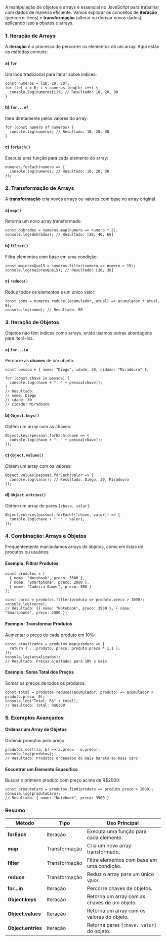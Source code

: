 A manipulação de objetos e arrays é essencial no JavaScript para trabalhar com dados de maneira eficiente. Vamos explorar os conceitos de **iteração** (percorrer itens) e **transformação** (alterar ou derivar novos dados), aplicando isso a objetos e arrays.

### **1. Iteração de Arrays**

A **iteração** é o processo de percorrer os elementos de um array. Aqui estão os métodos comuns:

#### **a)** `for`
Um loop tradicional para iterar sobre índices:

```
const numeros = [10, 20, 30];
for (let i = 0; i < numeros.length; i++) {
  console.log(numeros[i]); // Resultado: 10, 20, 30
}
```

#### **b)** `for...of`
Itera diretamente pelos valores do array:

```
for (const numero of numeros) {
  console.log(numero); // Resultado: 10, 20, 30
}
```

#### **c)** `forEach()`
Executa uma função para cada elemento do array:

```
numeros.forEach(numero => {
  console.log(numero); // Resultado: 10, 20, 30
});
```

### **2. Transformação de Arrays**

A **transformação** cria novos arrays ou valores com base no array original.

#### **a)** `map()`
Retorna um novo array transformado:

```
const dobrados = numeros.map(numero => numero * 2);
console.log(dobrados); // Resultado: [20, 40, 60]
```

#### **b)** `filter()`
Filtra elementos com base em uma condição:

```
const maioresQue15 = numeros.filter(numero => numero > 15);
console.log(maioresQue15); // Resultado: [20, 30]
```

#### **c)** `reduce()`
Reduz todos os elementos a um único valor:

```
const soma = numeros.reduce((acumulador, atual) => acumulador + atual, 0);
console.log(soma); // Resultado: 60
```

### **3. Iteração de Objetos**

Objetos não têm índices como arrays, então usamos outras abordagens para iterá-los.

#### **a)** `for...in`
Percorre as **chaves** de um objeto:

```
const pessoa = { nome: "Diego", idade: 30, cidade: "Miradouro" };

for (const chave in pessoa) {
  console.log(chave + ": " + pessoa[chave]);
}
// Resultado:
// nome: Diego
// idade: 30
// cidade: Miradouro
```

#### **b)** `Object.keys()`
Obtém um array com as chaves:

```
Object.keys(pessoa).forEach(chave => {
  console.log(chave + ": " + pessoa[chave]);
});
```

#### **c)** `Object.values()`
Obtém um array com os valores:

```
Object.values(pessoa).forEach(valor => {
  console.log(valor); // Resultado: Diego, 30, Miradouro
});
```

#### **d)** `Object.entries()`
Obtém um array de pares `[chave, valor]`:

```
Object.entries(pessoa).forEach(([chave, valor]) => {
  console.log(chave + ": " + valor);
});
```

### **4. Combinação: Arrays e Objetos**

Frequentemente manipulamos arrays de objetos, como em listas de produtos ou usuários.

#### **Exemplo: Filtrar Produtos**

```
const produtos = [
  { nome: "Notebook", preco: 3500 },
  { nome: "Smartphone", preco: 2000 },
  { nome: "Cadeira Gamer", preco: 800 }
];

const caros = produtos.filter(produto => produto.preco > 1000);
console.log(caros);
// Resultado: [{ nome: "Notebook", preco: 3500 }, { nome: "Smartphone", preco: 2000 }]
```

#### **Exemplo: Transformar Produtos**
Aumentar o preço de cada produto em 10%:

```
const atualizados = produtos.map(produto => {
  return { ...produto, preco: produto.preco * 1.1 };
});
console.log(atualizados);
// Resultado: Preços ajustados para 10% a mais
```

#### **Exemplo: Soma Total dos Preços**
Somar os preços de todos os produtos:

```
const total = produtos.reduce((acumulador, produto) => acumulador + produto.preco, 0);
console.log("Total: R$" + total);
// Resultado: Total: R$6300
```

### **5. Exemplos Avançados**

#### **Ordenar um Array de Objetos**
Ordenar produtos pelo preço:

```
produtos.sort((a, b) => a.preco - b.preco);
console.log(produtos);
// Resultado: Produtos ordenados do mais barato ao mais caro
```

#### **Encontrar um Elemento Específico**
Buscar o primeiro produto com preço acima de R$2000:

```
const produtoCaro = produtos.find(produto => produto.preco > 2000);
console.log(produtoCaro);
// Resultado: { nome: "Notebook", preco: 3500 }
```

### **Resumo**

|Método|Tipo|Uso Principal|
|---|---|---|
|**forEach**|Iteração|Executa uma função para cada elemento.|
|**map**|Transformação|Cria um novo array transformado.|
|**filter**|Transformação|Filtra elementos com base em uma condição.|
|**reduce**|Transformação|Reduz o array para um único valor.|
|**for...in**|Iteração|Percorre chaves de objetos.|
|**Object.keys**|Iteração|Retorna um array com as chaves de um objeto.|
|**Object.values**|Iteração|Retorna um array com os valores do objeto.|
|**Object.entries**|Iteração|Retorna pares `[chave, valor]` do objeto.|





